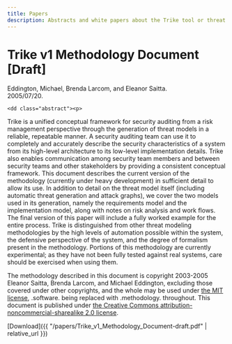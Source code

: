 ```yaml
---
title: Papers
description: Abstracts and white papers about the Trike tool or threat modeling methodology.
---
```


# Trike v1 Methodology Document [Draft]

<dl>
  <div>
    <dt class="paperTitle">
	Eddington, Michael, Brenda Larcom, and Eleanor Saitta.
      <br>2005/07/20.</dt>

    <dd class="abstract"><p>
Trike is a unified conceptual framework for security auditing
from a risk management perspective through the generation
of threat models in a reliable, repeatable manner. A security auditing team can use it to completely and accurately
describe the security characteristics of a system from its high-level architecture to its low-level implementation details. Trike
also enables communication among security team members and
between security teams and other stakeholders by providing a
consistent conceptual framework. This document describes the
current version of the methodology (currently under heavy development) in sufficient detail to allow its use. In addition to
detail on the threat model itself (including automatic threat
generation and attack graphs), we cover the two models used
in its generation, namely the requirements model and the implementation model, along with notes on risk analysis and
work flows. The final version of this paper will include a fully
worked example for the entire process. Trike is distinguished
from other threat modeling methodologies by the high levels
of automation possible within the system, the defensive perspective of the system, and the degree of formalism present in
the methodology. Portions of this methodology are currently
experimental; as they have not been fully tested against real
systems, care should be exercised when using them.
</p>

<p>
The methodology described in this document is copyright 2003-2005 Eleanor Saitta, Brenda Larcom, and Michael
Eddington, excluding those covered under other copyrights, and the whole may be used under <a href="http://www.opensource.org/licenses/mit-license.
php">the MIT license</a>, .software. being replaced with .methodology. throughout. This document is published under <a href="http://creativecommons.org/licenses/by-nc-sa/2.0/legalcode">the Creative Commons
attribution-noncommercial-sharealike 2.0 license</a>.
</p>
</dd>
  </div>
<p>
[Download]({{ "/papers/Trike_v1_Methodology_Document-draft.pdf" | relative_url }})
</p>
